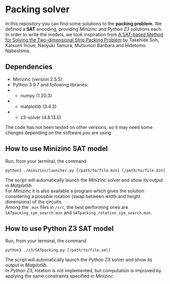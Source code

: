 # Packing solver

In this repository you can find some solutions to the **packing problem**. We defined a **SAT** encoding, providing *Minizinc* and *Python Z3* solutions each. <br>
In order to write the models, we took inspiration from [A SAT-based Method for Solving the Two-dimensional Strip Packing Problem](http://ceur-ws.org/Vol-451/paper16soh.pdf) by Takehide Soh, Katsumi Inoue, Naoyuki Tamura, Mutsunori Banbara and Hidetomo Nabeshima.

## Dependencies

- Minizinc (version 2.5.5)
- Python 3.9.7 and following libraries:
- - numpy (1.20.3)
- - matplotlib (3.4.3)
- - z3-solver (4.8.13.0)

The code has not been tested on other versions, so it may need some changes depending on the software you are using

## How to use Minizinc SAT model

Run, from your terminal, the command

```python3 ./minizinc/launcher.py [/path/to/file.mzn] [/path/to/file.dzn]```

The script will automatically launch the *Minizinc* solver and show its output in *Matplotlib*.<br>
For *Minizinc* it is also available a program which gives the solution considering a possible rotation (swap between width and height dimensions) of the circuits.<br>
Among the ``.mzn`` files in ``/src``, the best performing ones are ``SATpacking_sym_search.mzn`` and ``SATpacking_rotation_sym_search.mzn``.

## How to use Python Z3 SAT model

Run, from your terminal, the command

```python3 ./z3/SATpacking.py [/path/to/file.xml]```

The script will automatically launch the *Python Z3* solver and show its output in *Matplotlib*.<br>
In *Python Z3*, rotation is not implemented, but computation is improved by applying the same constraints specified in *Minizinc*.